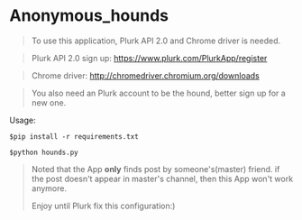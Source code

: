 # Anonymous_hounds

>To use this application, Plurk API 2.0 and Chrome driver is needed.

>Plurk API 2.0 sign up: https://www.plurk.com/PlurkApp/register

>Chrome driver: http://chromedriver.chromium.org/downloads

>You also need an Plurk account to be the hound, better sign up for a new one.

Usage:

```
$pip install -r requirements.txt
```

```
$python hounds.py
```

>Noted that the App **only** finds post by someone's(master) friend.
>if the post doesn't appear in master's channel, then this App won't work anymore.
>
>Enjoy until Plurk fix this configuration:)
